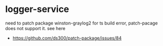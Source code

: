 # logger-service



need to patch package winston-graylog2 for ts build error, patch-pacage does not support it. 
see here 
- https://github.com/ds300/patch-package/issues/84
